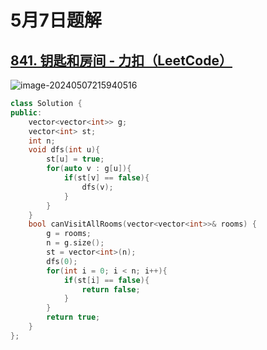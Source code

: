 # 5月7日题解

## [841. 钥匙和房间 - 力扣（LeetCode）](https://leetcode.cn/problems/keys-and-rooms/)

![image-20240507215940516](https://picture-cloud-store.oss-cn-beijing.aliyuncs.com/image-20240507215940516.png)

```c++
class Solution {
public:
    vector<vector<int>> g;
    vector<int> st;
    int n;
    void dfs(int u){
        st[u] = true;
        for(auto v : g[u]){
            if(st[v] == false){
                dfs(v);
            }
        }
    }
    bool canVisitAllRooms(vector<vector<int>>& rooms) {
        g = rooms;
        n = g.size();
        st = vector<int>(n);
        dfs(0);
        for(int i = 0; i < n; i++){
            if(st[i] == false){
                return false;
            }
        }
        return true;
    }
};
```

